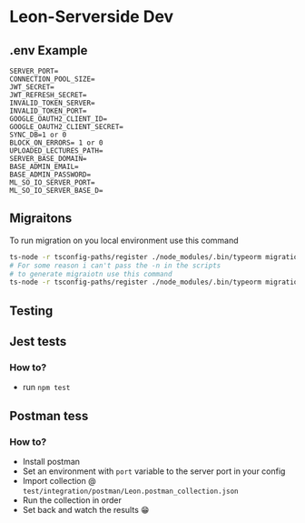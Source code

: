 # Leon-Serverside Dev

## .env Example
```
SERVER_PORT=
CONNECTION_POOL_SIZE=
JWT_SECRET=
JWT_REFRESH_SECRET=
INVALID_TOKEN_SERVER=
INVALID_TOKEN_PORT=
GOOGLE_OAUTH2_CLIENT_ID=
GOOGLE_OAUTH2_CLIENT_SECRET=
SYNC_DB=1 or 0
BLOCK_ON_ERRORS= 1 or 0
UPLOADED_LECTURES_PATH=
SERVER_BASE_DOMAIN=
BASE_ADMIN_EMAIL=
BASE_ADMIN_PASSWORD=
ML_SO_IO_SERVER_PORT=
ML_SO_IO_SERVER_BASE_D=
```

## Migraitons
To run migration on you local environment use this command
```bash
ts-node -r tsconfig-paths/register ./node_modules/.bin/typeorm migration:run
# For some reason i can't pass the -n in the scripts
# to generate migraiotn use this command
ts-node -r tsconfig-paths/register ./node_modules/.bin/typeorm migration:generate -n $MIGRATION_NAME
```

## Testing
## Jest tests
### How to?
- run `npm test`
## Postman tess
### How to?
- Install postman
- Set an environment with `port` variable to the server port in your config
- Import collection @ `test/integration/postman/Leon.postman_collection.json`
- Run the collection in order
- Set back and watch the results 😁
